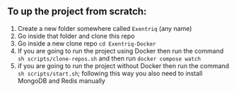 ## To up the project from scratch:
1. Create a new folder somewhere called `Exentriq` (any name)
2. Go inside that folder and clone this repo
3. Go inside a new clone repo `cd Exentriq-Docker`
4. If you are going to run the project using Docker then run the command
``sh scripts/clone-repos.sh``
and then run `docker compose watch`
5. if you are going to run the project without Docker then run the command
``sh scripts/start.sh``; following this way you also need to install MongoDB and Redis manually
